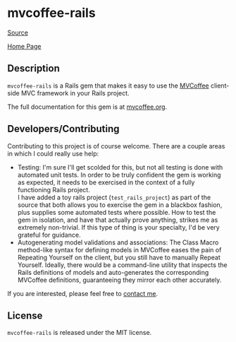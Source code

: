 # mvcoffee-rails

[Source](https://github.com/kirkbowers/mvcoffee-rails)

[Home Page](http://mvcoffee.org)

## Description

`mvcoffee-rails` is a Rails gem that makes it easy to use the 
[MVCoffee](https://github.com/kirkbowers/mvcoffee) client-side MVC framework in your
Rails project.

The full documentation for this gem is at [mvcoffee.org](http://mvcoffee.org/mvcoffee-rails).

## Developers/Contributing

Contributing to this project is of course welcome.  There are a couple areas in which I
could really use help:

* Testing:  I'm sure I'll get scolded for this, but not all testing is done with automated unit tests.  In order to be truly confident the gem is working as expected, it 
needs to be exercised in the context of a fully functioning Rails project.  
I have added a toy rails project (`test_rails_project`) as part of the source that
both allows you to exercise the gem in a blackbox fashion, plus supplies some automated
tests where possible.  How to test
the gem in isolation, and have that actually prove anything, strikes me as extremely
non-trivial.  If this type of thing is your specialty, I'd be
very grateful for guidance.
* Autogenerating model validations and associations:  The Class Macro method-like syntax for
defining models in MVCoffee eases the pain of Repeating Yourself on the client, but you
still have to manually Repeat Yourself.  Ideally, there would be a command-line utility
that inspects the Rails definitions of models and auto-generates the corresponding
MVCoffee definitions, guaranteeing they mirror each other accurately.

If you are interested, please feel free to [contact me](http://mvcoffee.org/contact).

## License

`mvcoffee-rails` is released under the MIT license.  

